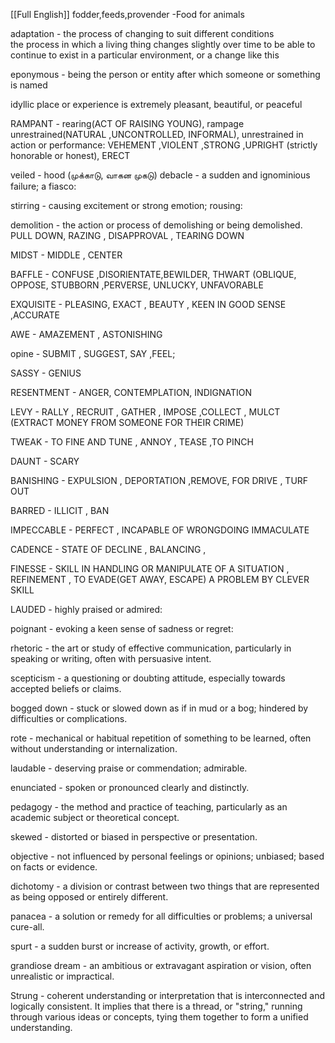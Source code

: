   [[Full English]]
fodder,feeds,provender -Food for animals  
  
adaptation - the process of changing to suit different conditions  
the process in which a living thing changes slightly over time to be able to continue to exist in a particular environment, or a change like this  
  
eponymous - being the person or entity after which someone or something is named  
  
idyllic place or experience is extremely pleasant, beautiful, or peaceful  
  
RAMPANT - rearing(ACT OF RAISING YOUNG), rampage unrestrained(NATURAL ,UNCONTROLLED, INFORMAL), unrestrained in action or performance: VEHEMENT ,VIOLENT ,STRONG ,UPRIGHT (strictly honorable or honest), ERECT  
  
  veiled - hood (முக்காடு, வாகன முகடு)
debacle - a sudden and ignominious failure; a fiasco:  
  
stirring - causing excitement or strong emotion; rousing:  
  
  
demolition - the action or process of demolishing or being demolished. PULL DOWN, RAZING , DISAPPROVAL , TEARING DOWN  
  
  
MIDST - MIDDLE , CENTER  
  
BAFFLE - CONFUSE ,DISORIENTATE,BEWILDER, THWART (OBLIQUE, OPPOSE, STUBBORN ,PERVERSE, UNLUCKY, UNFAVORABLE  
  
EXQUISITE - PLEASING, EXACT , BEAUTY , KEEN IN GOOD SENSE ,ACCURATE  
  
AWE - AMAZEMENT , ASTONISHING  
  
  
opine - SUBMIT , SUGGEST, SAY ,FEEL;  
  
SASSY - GENIUS  
  
  
RESENTMENT - ANGER, CONTEMPLATION, INDIGNATION  
  
LEVY - RALLY , RECRUIT , GATHER , IMPOSE ,COLLECT , MULCT (EXTRACT MONEY FROM SOMEONE FOR THEIR CRIME)  
  
  
TWEAK - TO FINE AND TUNE , ANNOY , TEASE ,TO PINCH  
  
DAUNT - SCARY  
  
BANISHING - EXPULSION , DEPORTATION ,REMOVE, FOR DRIVE , TURF OUT  
  
  
BARRED - ILLICIT , BAN  
  
IMPECCABLE - PERFECT , INCAPABLE OF WRONGDOING IMMACULATE  
  
CADENCE - STATE OF DECLINE , BALANCING ,  
  
  
FINESSE - SKILL IN HANDLING OR MANIPULATE OF A SITUATION , REFINEMENT , TO EVADE(GET AWAY, ESCAPE) A PROBLEM BY CLEVER SKILL  

LAUDED  - highly praised or admired:  
  
  
poignant - evoking a keen sense of sadness or regret:  
  
rhetoric - the art or study of effective communication, particularly in speaking or writing, often with persuasive intent.  
  
scepticism - a questioning or doubting attitude, especially towards accepted beliefs or claims.  
  
bogged down - stuck or slowed down as if in mud or a bog; hindered by difficulties or complications.  
  
rote - mechanical or habitual repetition of something to be learned, often without understanding or internalization.  
  
laudable - deserving praise or commendation; admirable.  
  
enunciated - spoken or pronounced clearly and distinctly.  
  
pedagogy - the method and practice of teaching, particularly as an academic subject or theoretical concept.  
  
skewed - distorted or biased in perspective or presentation.  
  
objective - not influenced by personal feelings or opinions; unbiased; based on facts or evidence.  
  
dichotomy - a division or contrast between two things that are represented as being opposed or entirely different.  
  
panacea - a solution or remedy for all difficulties or problems; a universal cure-all.  
  
spurt - a sudden burst or increase of activity, growth, or effort.  
  
grandiose dream - an ambitious or extravagant aspiration or vision, often unrealistic or impractical.  
  
Strung - coherent understanding or interpretation that is interconnected and logically consistent. It implies that there is a thread, or "string," running through various ideas or concepts, tying them together to form a unified understanding.
